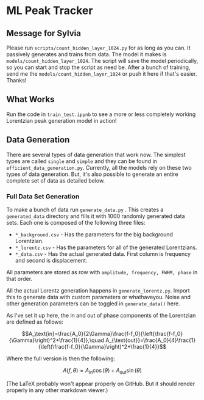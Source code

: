 # ML Peak Tracker

## Message for Sylvia

Please run `scripts/count_hidden_layer_1024.py` for as long as you can. It passively generates and trains from data. The model it makes is `models/count_hidden_layer_1024`. The script will save the model periodically, so you can start and stop the script as need be. After a bunch of training, send me the `models/count_hidden_layer_1024` or push it here if that's easier. Thanks!

## What Works

Run the code in `train_test.ipynb` to see a more or less completely working Lorentzian peak generation model in action!

## Data Generation

There are several types of data generation that work now. The simplest types are called `single` and `simple` and they can be found in `efficient_data_generation.py`. Currently, all the models rely on these two types of data generation. But, it's also possible to generate an entire complete set of data as detailed below.

### Full Data Set Generation

To make a bunch of data run `generate_data.py` . This creates a `generated_data` directory and fills it with 1000 randomly generated data sets. Each one is composed of the following three files:

- `*_background.csv` - Has the parameters for the big background Lorentzian.
- `*_lorentz.csv` - Has the parameters for all of the generated Lorentzians.
- `*_data.csv` - Has the actual generated data. First column is frequency and second is displacement.

All parameters are stored as row with `amplitude, frequency, FWHM, phase` in that order.

All the actual Lorentz generation happens in `generate_lorentz.py`. Import this to generate data with custom parameters or whathaveyou. Noise and other generation parameters can be toggled in `generate_data()` here.

As I've set it up here, the in and out of phase components of the Lorentzian are defined as follows:

$$A_\text{in}=\frac{A_0}{2\Gamma}\frac{f-f_0}{\left(\frac{f-f_0}{\Gamma}\right)^2+\frac{1}{4}},\quad A_{\text{out}}=\frac{A_0}{4}\frac{1}{\left(\frac{f-f_0}{\Gamma}\right)^2+\frac{1}{4}}$$ 

Where the full version is then the following:

$$A(f,\theta)=A_\text{in}\cos(\theta)+A_\text{out}\sin(\theta)$$

(The LaTeX probably won't appear properly on GitHub. But it should render properly in any other markdown viewer.)